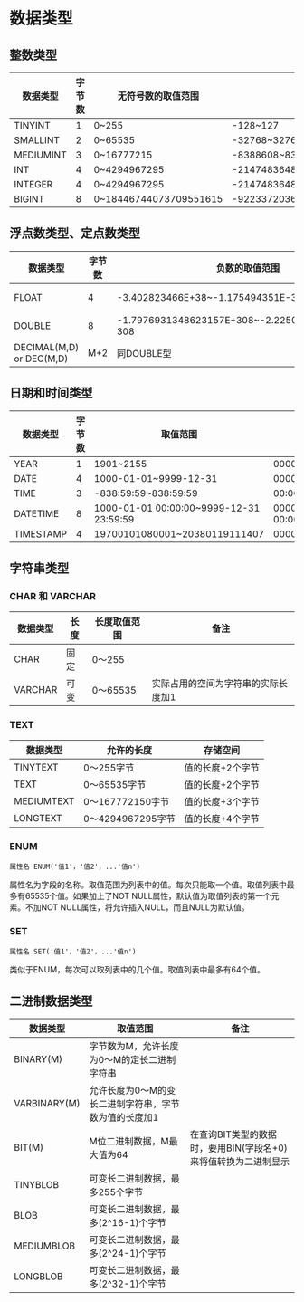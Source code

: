 # 数据类型

## 整数类型

| 数据类型  | 字节数 | 无符号数的取值范围     | 有符号数的取值范围                       |
|-----------|--------|------------------------|------------------------------------------|
| TINYINT   | 1      | 0~255                  | -128~127                                 |
| SMALLINT  | 2      | 0~65535                | -32768~32767                             |
| MEDIUMINT | 3      | 0~16777215             | -8388608~8388607                         |
| INT       | 4      | 0~4294967295           | -2147483648~2147483647                   |
| INTEGER   | 4      | 0~4294967295           | -2147483648~2147483647                   |
| BIGINT    | 8      | 0~18446744073709551615 | -9223372036854775808~9223372036854775807 |

## 浮点数类型、定点数类型

| 数据类型                 | 字节数 | 负数的取值范围                                    | 非负数的取值范围                                   |
|--------------------------|--------|---------------------------------------------------|----------------------------------------------------|
| FLOAT                    | 4      | -3.402823466E+38~-1.175494351E-38                 | 0和1.175494351E-38~3.402823466E+38                 |
| DOUBLE                   | 8      | -1.7976931348623157E+308~-2.2250738585072014E-308 | 0和2.2250738585072014E-308~1.7976931348623157E+308 |
| DECIMAL(M,D) or DEC(M,D) | M+2    | 同DOUBLE型                                        | 同DOUBLE型                                         |

## 日期和时间类型

| 数据类型  | 字节数| 取值范围                                | 零值                |
|-----------|-------|-----------------------------------------|---------------------|
| YEAR      | 1     | 1901~2155                               | 0000                |
| DATE      | 4     | 1000-01-01~9999-12-31                   | 0000:00:00          |
| TIME      | 3     | -838:59:59~838:59:59                    | 00:00:00            |
| DATETIME  | 8     | 1000-01-01 00:00:00~9999-12-31 23:59:59 | 0000-00-00 00:00:00 |
| TIMESTAMP | 4     | 19700101080001~20380119111407           | 00000000000000      |

## 字符串类型

### CHAR 和 VARCHAR

| 数据类型 | 长度 | 长度取值范围 | 备注                                |
|----------|------|--------------|-------------------------------------|
| CHAR     | 固定 | 0～255       |                                     |
| VARCHAR  | 可变 | 0～65535     | 实际占用的空间为字符串的实际长度加1 |

### TEXT

| 数据类型   | 允许的长度        | 存储空间         |
|------------|-------------------|------------------|
| TINYTEXT   | 0～255字节        | 值的长度+2个字节 |
| TEXT       | 0～65535字节      | 值的长度+2个字节 |
| MEDIUMTEXT | 0～167772150字节  | 值的长度+3个字节 |
| LONGTEXT   | 0～4294967295字节 | 值的长度+4个字节 |

### ENUM

    属性名 ENUM('值1'，'值2'，...'值n')

属性名为字段的名称。取值范围为列表中的值。每次只能取一个值。取值列表中最多有65535个值。如果加上了NOT NULL属性，默认值为取值列表的第一个元素。不加NOT NULL属性，将允许插入NULL，而且NULL为默认值。

### SET

    属性名 SET('值1'，'值2'，...'值n')

类似于ENUM，每次可以取列表中的几个值。取值列表中最多有64个值。

## 二进制数据类型

| 数据类型     | 取值范围                                              | 备注                                                           |
|--------------|-------------------------------------------------------|----------------------------------------------------------------|
| BINARY(M)    | 字节数为M，允许长度为0～M的定长二进制字符串           |                                                                |
| VARBINARY(M) | 允许长度为0～M的变长二进制字符串，字节数为值的长度加1 |                                                                |
| BIT(M)       | M位二进制数据，M最大值为64                            | 在查询BIT类型的数据时，要用BIN(字段名+0)来将值转换为二进制显示 |
| TINYBLOB     | 可变长二进制数据，最多255个字节                       |                                                                |
| BLOB         | 可变长二进制数据，最多(2^16-1)个字节                  |                                                                |
| MEDIUMBLOB   | 可变长二进制数据，最多(2^24-1)个字节                  |                                                                |
| LONGBLOB     | 可变长二进制数据，最多(2^32-1)个字节                  |                                                                |


